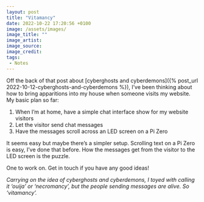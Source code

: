 ```yaml
---
layout: post
title: "Vitamancy"
date: 2022-10-22 17:20:56 +0100
image: /assets/images/
image_title: ""
image_artist:
image_source:
image_credit:
tags:
 - Notes
---
```


Off the back of that post about [cyberghosts and cyberdemons]({% post_url 2022-10-12-cyberghosts-and-cyberdemons %}), I’ve been thinking about how to bring apparitions into my house when someone visits my website. My basic plan so far:

1. When I’m at home, have a simple chat interface show for my website visitors
2. Let the visitor send chat messages
3. Have the messages scroll across an LED screen on a Pi Zero

It seems easy but maybe there’s a simpler setup. Scrolling text on a Pi Zero is easy, I’ve done that before. How the messages get from the visitor to the LED screen is the puzzle.

One to work on. Get in touch if you have any good ideas!

_Carrying on the idea of cyberghosts and cyberdemons, I toyed with calling it ‘ouija’ or ‘necromancy’, but the people sending messages are alive. So ‘vitamancy’._
